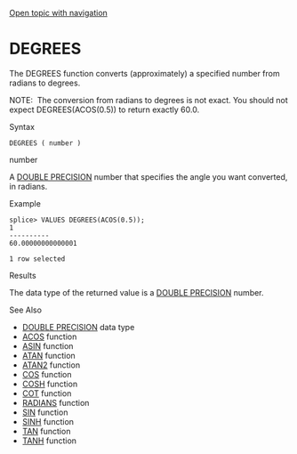 [Open topic with navigation](../../../index.html#Shared/SQLReference/BuiltInFcns/Degrees.html)

<a href="" id="BuiltInFcns.Degrees"></a>[]()DEGREES
===================================================

The <span class="CodeFont">DEGREES</span> function converts (approximately) a specified number from radians to degrees.

<span class="autonumber"><span class="noteAutoNum">NOTE:  </span></span>The conversion from radians to degrees is not exact. You should not expect <span class="CodeFont">DEGREES(ACOS(0.5))</span> to return exactly <span class="CodeFont">60.0</span>.

Syntax

``` FcnSyntax
DEGREES ( number )
```

number

A [<span class="CodeFont">DOUBLE PRECISION</span>](../DataTypes/DoublePrecision.html) number that specifies the angle you want converted, in radians.

Example

``` Example
splice> VALUES DEGREES(ACOS(0.5));
1
----------
60.00000000000001

1 row selected
```

Results

The data type of the returned value is a [<span class="CodeFont">DOUBLE PRECISION</span>](../DataTypes/DoublePrecision.html) number.

See Also

-   [<span class="CodeFont">DOUBLE PRECISION</span>](../DataTypes/DoublePrecision.html) data type
-   [<span class="CodeFont">ACOS</span>](Acos.html) function
-   [<span class="CodeFont">ASIN</span>](Asin.html) function
-   [<span class="CodeFont">ATAN</span>](Atan.html) function
-   [<span class="CodeFont">ATAN2</span>](Atan2.html) function
-   [<span class="CodeFont">COS</span>](Cos.html) function
-   [<span class="CodeFont">COSH</span>](Cosh.html) function
-   [<span class="CodeFont">COT</span>](Cot.html) function
-   [<span class="CodeFont">RADIANS</span>](Radians.html) function
-   [<span class="CodeFont">SIN</span>](Sin.html) function
-   [<span class="CodeFont">SINH</span>](Sinh.html) function
-   [<span class="CodeFont">TAN</span>](Tan.html) function
-   [<span class="CodeFont">TANH</span>](Tanh.html) function

 



